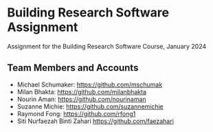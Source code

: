 # Building Research Software Assignment
Assignment for the Building Research Software Course, January 2024

## Team Members and Accounts

- Michael Schumaker: https://github.com/mschumak
- Milan Bhakta: https://github.com/milanbhakta
- Nourin Aman: https://github.com/nourinaman
- Suzanne Michie: https://github.com/suzannemichie
- Raymond Fong: https://github.com/rfong1
- Siti Nurfaezah Binti Zahari https://github.com/faezahari


